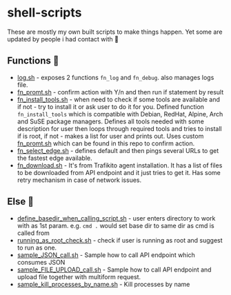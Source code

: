 # shell-scripts
These are mostly my own built scripts to make things happen. Yet some are updated by people i had contact with 🎉
 
## Functions 🧐
- [log.sh](./log.sh) - exposes 2 functions `fn_log` and `fn_debug`. also manages logs file.
- [fn_promt.sh](./fn_promt.sh) - confirm action with Y/n and then run if statement by result
- [fn_install_tools.sh](./fn_install_tools.sh) - when need to check if some tools are available and if not - try to install it or ask user to do it for you. Defined function `fn_install_tools` which is compatible with Debian, RedHat, Alpine, Arch and SuSE package managers. Defines all tools needed with some description for user
then loops through required tools and tries to install if is root, if not - makes a list for user and prints out. Uses custom [fn_promt.sh](./fn_promt.sh) which can be found in this repo to confirm action.
- [fn_select_edge.sh](./fn_select_edge.sh) - defines default and then pings several URLs to get the fastest edge available.
- [fn_download.sh](./fn_download.sh) -  It's from Trafikito agent installation. It has a list of files to be downloaded from API endpoint and it just tries to get it. Has some retry mechanism in case of network issues.

## Else 🤯
- [define_basedir_when_calling_script.sh](./define_basedir_when_calling_script.sh) - user enters directory to work with as 1st param. e.g. `cmd .` would set base dir to same dir as cmd is called from
- [running_as_root_check.sh](./running_as_root_check.sh) - check if user is running as root and suggest to run as one. 
- [sample_JSON_call.sh](./sample_JSON_call.sh) - Sample how to call API endpoint which consumes JSON
- [sample_FILE_UPLOAD_call.sh](./sample_FILE_UPLOAD_call.sh) - Sample how to call API endpoint and upload file together with multiform request. 
- [sample_kill_processes_by_name.sh](./sample_kill_processes_by_name.sh) - Kill processes by name
